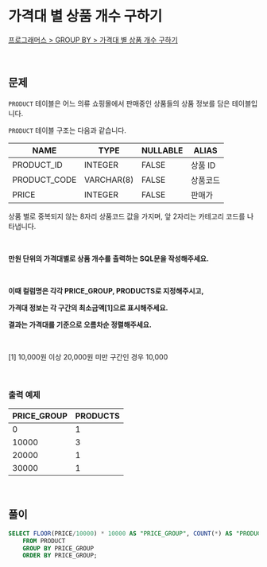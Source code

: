 # 가격대 별 상품 개수 구하기

[프로그래머스 > GROUP BY > 가격대 별 상품 개수 구하기](https://school.programmers.co.kr/learn/courses/30/lessons/131530)

<br/>

## 문제

`PRODUCT` 테이블은 어느 의류 쇼핑몰에서 판매중인 상품들의 상품 정보를 담은 테이블입니다.

`PRODUCT` 테이블 구조는 다음과 같습니다.

| NAME         | TYPE       | NULLABLE | ALIAS   |
| ------------ | ---------- | -------- | ------- |
| PRODUCT_ID   | INTEGER    | FALSE    | 상품 ID |
| PRODUCT_CODE | VARCHAR(8) | FALSE    | 상품코드 |
| PRICE        | INTEGER    | FALSE    | 판매가  |

상품 별로 중복되지 않는 8자리 상품코드 값을 가지며, 앞 2자리는 카테고리 코드를 나타냅니다.

<br/>

**만원 단위의 가격대별로 상품 개수를 출력하는 SQL문을 작성해주세요.**

<br/>

**이때 컬럼명은 각각 PRICE_GROUP, PRODUCTS로 지정해주시고,**

**가격대 정보는 각 구간의 최소금액[1]으로 표시해주세요.**

**결과는 가격대를 기준으로 오름차순 정렬해주세요.**

<br/>

[1] 10,000원 이상 20,000원 미만 구간인 경우 10,000

<br/>

### 출력 예제

| PRICE_GROUP | PRODUCTS |
| ----------- | -------- |
| 0           | 1        |
| 10000       | 3        |
| 20000       | 1        |
| 30000       | 1        |

<br/>

## 풀이

```SQL
SELECT FLOOR(PRICE/10000) * 10000 AS "PRICE_GROUP", COUNT(*) AS "PRODUCTS"
    FROM PRODUCT
    GROUP BY PRICE_GROUP
    ORDER BY PRICE_GROUP;
```
